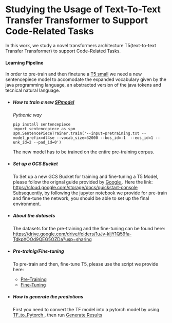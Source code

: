# Studying the Usage of Text-To-Text Transfer Transformer to Support Code-Related Tasks

In this work, we study a novel transformers architecture T5(text-to-text Transfer Transformer) to support Code-Related Tasks.

#### Learning Pipeline

In order to pre-train and then finetune a [T5 small](https://github.com/google-research/text-to-text-transfer-transformer) we need a new sentencepiece model to accomodate the expanded vocabulary given by the java programming language, an abstracted version of the java tokens and tecnical natural language.

*  ##### How to train a new <a href='https://github.com/google/sentencepiece/blob/master/python/README.md'>SPmodel</a>

    *Pythonic way*

    ```
    pip install sentencepiece
    import sentencepiece as spm
    spm.SentencePieceTrainer.train('--input=pretraining.txt --model_prefix=dl4se --vocab_size=32000 --bos_id=-1  --eos_id=1 --unk_id=2 --pad_id=0') 
    ```
    The new model has to be trained on the entire pre-training corpus.

* ##### Set up a GCS Bucket
    To Set up a new GCS Bucket for training and fine-tuning a T5 Model, please follow the orignal guide provided by <a href='https://www.google.com'> Google </a>. 
    Here the link: https://cloud.google.com/storage/docs/quickstart-console
    Subsequently, by following the jupyter notebook we provide for pre-train and fine-tune the network, you should be able to set up the final environment.

* ##### About the datasets

    The datasets for the pre-training and the fine-tuning can be found here: https://drive.google.com/drive/folders/1uJv-kljY1Q59fa-TdkpXOOd9QEG5OZDa?usp=sharing


* ##### Pre-trainig/Fine-tuning 
  
    To pre-train and then, fine-tune T5, please use the script we provide here:
    - <a href ='https://github.com/dl4se/DL4SE_2020/blob/master/Code/fine-tuning.ipynb'>Pre-Training</a> 
    -  <a href ='https://github.com/dl4se/DL4SE_2020/blob/master/Code/pre-training.ipynb'>Fine-Tuning</a> 

* ##### How to generate the predictions

    First you need to convert the TF model into a pytorch model by using <a href='https://github.com/dl4se/DL4SE_2020/blob/master/Code/run-on-test-set/tf_2_pytorch_T5.py'> TF_to_Pytorch </a>, then run <a href='https://github.com/dl4se/DL4SE_2020/blob/master/Code/run-on-test-set/generate_results.ipynb'> Generate Results </a>
